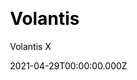 ---
title: Volantis
github: https://github.com/volantis-x/hexo-theme-volantis
demo: https://vlts.cc/
license: MIT
author: Volantis X
author_link: ''
author_twitter: ''
date: 2021-04-29T00:00:00.000Z
ssg:
  - Hexo
cms: null
css: null
category: null
description: A Wonderful Theme for Hexo.
draft: true
publish_date: '2017-10-24T03:46:42Z'
update_date: '2022-11-26T04:46:38Z'
github_star: 1641
github_fork: 517
---
